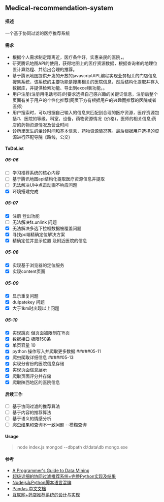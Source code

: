 ## Medical-recommendation-system
#### 描述
一个基于协同过滤的医疗推荐系统
#### 需求
- 根据个人需求制定距离近，医疗条件好，实惠亲民的医院，。
- 研究腾讯地图API的使用，获得地图上的医疗资源数据，根据查询者的地理位置计算路程、并给出合理的推荐。
- 基于腾讯地图提供开发的开放的javascriptAPI,编程实现业务相关的门店信息搜集系统，该系统的主要功能是搜集相关的医院信息，然后结构化提取并存入数据库，并提供检索功能、导出到excel表功能，。
- 用户注册(注册用电话号码)时要求选择自己感兴趣的关键词信息，注册后整个页面有关于用户的个性化推荐(网页下方有根据用户的兴趣而推荐的医院或者医师)
- 用户搜索时，可以根据自己输入的信息来匹配到合理的医疗资源，医疗资源包括:1、医院的等级，科室，设备，药物资源情况《价格)，医师的相关信息:药店的药物资源情况及营业时间
- 诊所里医生的坐诊时间和基本信息，药物资源情况等。最后根据用户选择的资源进行匹配导院《路线，公交) 

#### ToDoList
##### 05-06
- [ ] 学习推荐系统的核心内容
- [ ] 基于腾讯地图api结构化提取医疗资源信息并提取
- [ ] 无法解决UI中点击动画不响应问题
- [x] 环境搭建完成
##### 05-07
- [x] 注册 登出功能
- [ ] 无法解决fs.unlink 问题
- [x] 无法解决多选下拉框数据被覆盖问题
- [x] 寻找pc端精确定位解决方案
- [x] 精确定位并显示位置 及附近医院的信息
##### 05-08
- [x] 实现基于浏览器的定位服务
- [x] 实现content页面
##### 05-09
- [x] 显示重复问题
- [x] dulpatekey 问题
- [x] 大于1km时出现以上问题
##### 05-10
- [x] 实现跳页 但页面被限制在15页
- [x] 数据接口 极限150条
- [x] 单页容量 10
- [x] python 操作写入并爬取更多数据
#####05-11
- [x] 爬虫爬取详细信息
#####05-13
- [x] 实现分省份的医院信息存储
- [x] 实现页面信息展示
- [x] 爬取页面评分并存储
- [x] 爬取陕西地区的医院信息
#### 后续工作
- [ ] 基于协同过滤的推荐算法
- [ ] 基于内容的推荐算法
- [ ] 基于语义的情感分析
- [ ] 爬虫结果和查询不一致问题 --模糊查询

#### Usage
> node index.js
> mongod --dbpath d:\data\db
> mongo.exe
#### 参考
- [A Programmer's Guide to Data Mining](http://www.guidetodatamining.com/)
- [超级详细的协同过滤推荐系统+完整Python实现及结果](https://blog.csdn.net/qq_25948717/article/details/81839463)
- [Nodejs与Python脚本语言混编](https://blog.csdn.net/allocator/article/details/51724406)
- [Pandas 中文文档](https://www.pypandas.cn/intro/home.html)
- [互联网+药店推荐系统的设计与实现](https://blog.csdn.net/huangjun0210/article/details/81448922)


